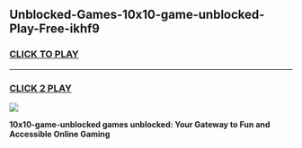 
## Unblocked-Games-10x10-game-unblocked-Play-Free-ikhf9
<h3>
<a href="https://premium76.site?title=10x10-game-unblocked&ref=21A">CLICK TO PLAY</a></h3>
<hr>

<h3>
<a href="https://premium76.site?title=10x10-game-unblocked&ref=21A">CLICK 2 PLAY</a>
  
</h3>

<a href="https://premium76.site?title=10x10-game-unblocked&ref=21A"><img src="https://clearcache.store/games.png"></a>


**10x10-game-unblocked games unblocked: Your Gateway to Fun and Accessible Online Gaming**
